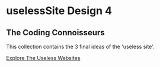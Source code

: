 # uselessSite Design 4
## The Coding Connoisseurs
This collection contains the 3 final ideas of the 'useless site'.

[Explore The Useless Websites](https://the-coding-connoisseurs.github.io/uselessSite/src/index.html)

